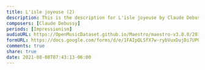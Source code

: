 ```yaml
---
title: L'isle joyeuse (2)
description: This is the description for L'isle joyeuse by Claude Debussy
composers: [Claude Debussy]
periods: [Impressionism]
audioURL: https://OpenMusicDataset.github.io/Maestro/maestro-v3.0.0/2014/MIDI-UNPROCESSED_06-08_R1_2014_MID--AUDIO_07_R1_2014_wav--6.midi
formURL: https://docs.google.com/forms/d/e/1FAIpQLSfX7w-rybVuxDujDi7UP0pVn82HyTfq-D4cpE0Rf4w9Gm3bCQ/viewform
comments: true
share: true
date: 2021-08-08T07:43:13-06:00
---
```

